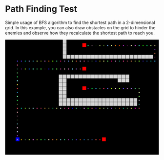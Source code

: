 # Path Finding Test

Simple usage of BFS algorithm to find the shortest path in a 2-dimensional grid. In this example, you can also draw obstacles on the grid to hinder the enemies and observe how they recalculate the shortest path to reach you.

![example image](./resources/pathfinding.png)